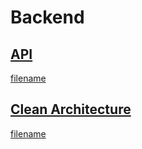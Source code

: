 # Backend

## [API](/backend/api.md)

[filename](./api.checkpoints.md ':include')

## [Clean Architecture](/backend/clean-architecture.md)

[filename](./clean-architecture.checkpoints.md ':include')